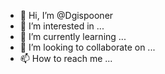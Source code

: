 - 👋 Hi, I’m @Dgispooner
- 👀 I’m interested in ...
- 🌱 I’m currently learning ...
- 💞️ I’m looking to collaborate on ...
- 📫 How to reach me ...

<!---
Dgispooner/Dgispooner is a ✨ special ✨ repository because its `README.md` (this file) appears on your GitHub profile.
You can click the Preview link to take a look at your changes.
--->
